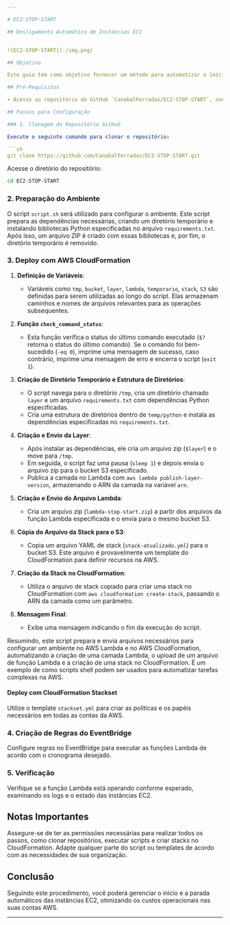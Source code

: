 ```yaml
---

# EC2-STOP-START

## Desligamento Automático de Instâncias EC2


![EC2-STOP-START](./img.png)

## Objetivo

Este guia tem como objetivo fornecer um método para automatizar o início e a parada de instâncias EC2 em várias contas da AWS. A automação será baseada em horários específicos e tags aplicadas às instâncias.

## Pré-Requisitos

- Acesso ao repositório do GitHub `CanabalFerradas/EC2-STOP-START`, onde os scripts necessários estão disponíveis.

## Passos para Configuração

### 1. Clonagem do Repositório GitHub

Execute o seguinte comando para clonar o repositório:

```sh
git clone https://github.com/CanabalFerradas/EC2-STOP-START.git
```

Acesse o diretório do repositório:

```sh
cd EC2-STOP-START
```

### 2. Preparação do Ambiente

O script `script.sh` será utilizado para configurar o ambiente. Este script prepara as dependências necessárias, criando um diretório temporário e instalando bibliotecas Python especificadas no arquivo `requirements.txt`. Após isso, um arquivo ZIP é criado com essas bibliotecas e, por fim, o diretório temporário é removido.

### 3. Deploy com AWS CloudFormation

1. **Definição de Variáveis**:
   - Variáveis como `tmp`, `bucket`, `layer`, `lambda`, `temporario`, `stack`, `S3` são definidas para serem utilizadas ao longo do script. Elas armazenam caminhos e nomes de arquivos relevantes para as operações subsequentes.

2. **Função `check_command_status`**:
   - Esta função verifica o status do último comando executado (`$?` retorna o status do último comando). Se o comando foi bem-sucedido (`-eq 0`), imprime uma mensagem de sucesso, caso contrário, imprime uma mensagem de erro e encerra o script (`exit 1`).

3. **Criação de Diretório Temporário e Estrutura de Diretórios**:
   - O script navega para o diretório `/tmp`, cria um diretório chamado `layer` e um arquivo `requirements.txt` com dependências Python especificadas.
   - Cria uma estrutura de diretórios dentro de `temp/python` e instala as dependências especificadas no `requirements.txt`.

4. **Criação e Envio da Layer**:
   - Após instalar as dependências, ele cria um arquivo zip (`$layer`) e o move para `/tmp`.
   - Em seguida, o script faz uma pausa (`sleep 1`) e depois envia o arquivo zip para o bucket S3 especificado.
   - Publica a camada no Lambda com `aws lambda publish-layer-version`, armazenando o ARN da camada na variável `arn`.

5. **Criação e Envio do Arquivo Lambda**:
   - Cria um arquivo zip (`lambda-stop-start.zip`) a partir dos arquivos da função Lambda especificada e o envia para o mesmo bucket S3.

6. **Cópia do Arquivo da Stack para o S3**:
   - Copia um arquivo YAML de stack (`stack-atualizado.yml`) para o bucket S3. Este arquivo é provavelmente um template do CloudFormation para definir recursos na AWS.

7. **Criação da Stack no CloudFormation**:
   - Utiliza o arquivo de stack copiado para criar uma stack no CloudFormation com `aws cloudformation create-stack`, passando o ARN da camada como um parâmetro.

8. **Mensagem Final**:
   - Exibe uma mensagem indicando o fim da execução do script.

Resumindo, este script prepara e envia arquivos necessários para configurar um ambiente no AWS Lambda e no AWS CloudFormation, automatizando a criação de uma camada Lambda, o upload de um arquivo de função Lambda e a criação de uma stack no CloudFormation. É um exemplo de como scripts shell podem ser usados para automatizar tarefas complexas na AWS.

#### Deploy com CloudFormation Stackset

Utilize o template `stackset.yml` para criar as políticas e os papéis necessários em todas as contas da AWS.

### 4. Criação de Regras do EventBridge

Configure regras no EventBridge para executar as funções Lambda de acordo com o cronograma desejado.

### 5. Verificação

Verifique se a função Lambda está operando conforme esperado, examinando os logs e o estado das instâncias EC2.

## Notas Importantes

Assegure-se de ter as permissões necessárias para realizar todos os passos, como clonar repositórios, executar scripts e criar stacks no CloudFormation. Adapte qualquer parte do script ou templates de acordo com as necessidades de sua organização.

## Conclusão

Seguindo este procedimento, você poderá gerenciar o início e a parada automáticos das instâncias EC2, otimizando os custos operacionais nas suas contas AWS.

---
```



